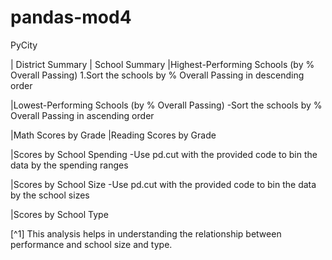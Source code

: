 # pandas-mod4
PyCity


| District Summary
| School Summary
|Highest-Performing Schools (by % Overall Passing)
1.Sort the schools by % Overall Passing in descending order


|Lowest-Performing Schools (by % Overall Passing)
-Sort the schools by % Overall Passing in ascending order

|Math Scores by Grade
|Reading Scores by Grade

|Scores by School Spending
-Use pd.cut with the provided code to bin the data by the spending ranges

|Scores by School Size
-Use pd.cut with the provided code to bin the data by the school sizes

|Scores by School Type

[^1] This analysis helps in understanding the relationship between performance and school size and type.

